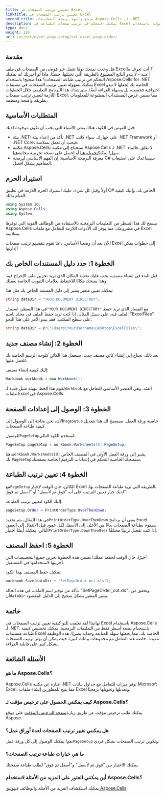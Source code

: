 ```yaml
---
title: تعيين ترتيب الصفحات في Excel
linktitle: تعيين ترتيب الصفحات في Excel
second_title: مرجع واجهة برمجة التطبيقات Aspose.Cells لـ .NET
description: يمكنك التحكم في ترتيب صفحات الطباعة في Excel بسهولة باستخدام Aspose.Cells for .NET. تعرّف على كيفية تخصيص سير عملك في هذا الدليل المفصل.
type: docs
weight: 120
url: /ar/net/excel-page-setup/set-excel-page-order/
---
```

## مقدمة

هل وجدت نفسك يومًا تتنقل عبر فوضى من الصفحات في ملف Excel؟ أنت تعرف ما أعنيه - لا يبدو الناتج المطبوع بالطريقة التي تخيلتها. حسنًا، ماذا لو أخبرتك أنه يمكنك التحكم في ترتيب طباعة الصفحات؟ هذا صحيح! باستخدام Aspose.Cells for .NET، يمكنك بسهولة تعيين ترتيب الصفحات في مصنفات Excel الخاصة بك لجعلها لا تبدو احترافية فحسب، بل وسهلة القراءة أيضًا. سيرشدك هذا البرنامج التعليمي خلال الخطوات اللازمة لتعيين ترتيب صفحات Excel، مما يضمن عرض المستندات المطبوعة للمعلومات بطريقة واضحة ومنظمة.

## المتطلبات الأساسية

قبل الغوص في الكود، هناك بعض الأشياء التي يجب أن تكون موجودة لديك:

- بيئة .NET: تأكد من إعداد بيئة .NET على جهازك. سواء كانت .NET Framework أو .NET Core، فيجب أن تعمل بسلاسة.
-  مكتبة Aspose.Cells: ستحتاج إلى مكتبة Aspose.Cells لـ .NET. لا تقلق، فالبدء سهل! يمكنك[تحميله هنا](https://releases.aspose.com/cells/net/) أو احصل على نسخة تجريبية مجانية[هنا](https://releases.aspose.com/).
- معرفة البرمجة الأساسية: إن الفهم الأساسي لبرمجة C# سيساعدك على استيعاب المفاهيم بشكل أفضل.

## استيراد الحزم

أولاً وقبل كل شيء، عليك استيراد الحزم اللازمة في تطبيق C# الخاص بك. وإليك كيفية القيام بذلك:

```csharp
using System.IO;
using Aspose.Cells;
using System;
```

يسمح لك هذا السطر من التعليمات البرمجية بالاستفادة من الوظائف القوية التي توفرها Aspose.Cells في مشروعك، مما يوفر لك الأدوات اللازمة للتعامل مع ملفات Excel بسلاسة.

الآن بعد أن وضعنا الأساس، دعنا نقوم بتقسيم ترتيب صفحات Excel إلى خطوات يمكن إدارتها!

## الخطوة 1: حدد دليل المستندات الخاص بك

قبل البدء في إنشاء مصنف، يجب عليك تحديد المكان الذي تريد تخزين ملف الإخراج فيه. وهذا يمنحك مكانًا للاحتفاظ بعلامات التبويب الخاصة بعملك. 

يمكنك تعيين متغير يشير إلى دليل المستند الخاص بك مثل هذا:

```csharp
string dataDir = "YOUR DOCUMENT DIRECTORY";
```

 في هذا السطر، استبدل`"YOUR DOCUMENT DIRECTORY"` مع المسار الذي تريد حفظ الملف فيه. على سبيل المثال، إذا كنت تريد حفظ الملف في مجلد باسم "ExcelFiles" على سطح المكتب، فقد يبدو الأمر على هذا النحو:

```csharp
string dataDir = @"C:\Users\YourUsername\Desktop\ExcelFiles\";
```

## الخطوة 2: إنشاء مصنف جديد


بعد ذلك، نحتاج إلى إنشاء كائن مصنف جديد. سيعمل هذا الكائن كلوحة الرسم الخاصة بك للعمل عليها.

إليك كيفية إنشاء مصنف:

```csharp
Workbook workbook = new Workbook();
```

 يقوم هذا الخط بتهيئة مثيل جديد لـ`Workbook` الفئة، وهي العنصر الأساسي للتعامل مع ملفات Excel في Aspose.Cells.

## الخطوة 3: الوصول إلى إعدادات الصفحة


 الآن، نحن بحاجة إلى الوصول إلى`PageSetup` خاصية ورقة العمل. سيسمح لك هذا بتعديل كيفية طباعة الصفحات.

 للوصول`PageSetup`استخدم الكود التالي:

```csharp
PageSetup pageSetup = workbook.Worksheets[0].PageSetup;
```

 هنا،`workbook.Worksheets[0]` يشير إلى ورقة العمل الأولى في المصنف الخاص بك.`PageSetup`ستمنحك الخاصية التحكم في إعدادات الترقيم الخاصة بصفحتك.

## الخطوة 4: تعيين ترتيب الطباعة


 مع`PageSetup` الكائن، حان الوقت لإخبار Excel بالطريقة التي تريد طباعة الصفحات بها. لديك خيار تعيين الترتيب على أنه "فوق ثم لأسفل" أو "أسفل ثم فوق".

إليك الكود لتعيين ترتيب الطباعة:

```csharp
pageSetup.Order = PrintOrderType.OverThenDown;
```

 في هذا المثال، يتم تحديد`PrintOrderType.OverThenDown` يعني أن برنامج Excel سيقوم بطباعة الصفحات بدءًا من الأعلى إلى الأسفل لكل عمود قبل الانتقال إلى العمود التالي. يمكنك أيضًا اختيار`PrintOrderType.DownThenOver` إذا كنت تفضل ترتيبًا مختلفًا.

## الخطوة 5: احفظ المصنف


أخيرًا، حان الوقت لحفظ عملك! تضمن هذه الخطوة تخزين جميع التخصيصات التي أجريتها لاستخدامها في المستقبل.

يمكنك حفظ المصنف بهذا الكود:

```csharp
workbook.Save(dataDir + "SetPageOrder_out.xls");
```

 تأكد من توفير اسم الملف، في هذه الحالة، "SetPageOrder_out.xls"، وتحقق من أن`dataDir` يشير المتغير بشكل صحيح إلى الدليل المقصود.

## خاتمة

تهانينا! لقد تعلمت للتو كيفية تعيين ترتيب الصفحات في Excel باستخدام Aspose.Cells لـ .NET. باستخدام بضعة أسطر فقط من التعليمات البرمجية، يمكنك تخصيص كيفية طباعة مستندات Excel الخاصة بك، مما يجعلها سهلة المتابعة وجذابة بصريًا. هذه الوظيفة مفيدة، خاصة عند التعامل مع مجموعات بيانات كبيرة حيث يمكن أن يؤثر ترتيب الصفحات بشكل كبير على قابلية القراءة. 

## الأسئلة الشائعة

### ما هو Aspose.Cells؟
Aspose.Cells عبارة عن مكتبة .NET توفر ميزات للتعامل مع جداول بيانات Microsoft Excel، مما يتيح للمطورين إنشاء ملفات Excel وتعديلها وتحويلها برمجيًا.

### كيف يمكنني الحصول على ترخيص مؤقت لـ Aspose.Cells؟
 يمكنك طلب ترخيص مؤقت عن طريق زيارة[صفحة الترخيص المؤقت](https://purchase.aspose.com/temporary-license/) على موقع Aspose.

### هل يمكنني تغيير ترتيب الصفحات لعدة أوراق عمل؟
 نعم! يمكنك الوصول إلى كل ورقة عمل`PageSetup` وتكوين ترتيب الصفحات بشكل فردي.

### ما هي خيارات طباعة ترتيب الصفحات؟
يمكنك الاختيار بين "فوق ثم لأسفل" و"أسفل ثم فوق" لطلب طباعة صفحتك.

### أين يمكنني العثور على المزيد من الأمثلة لاستخدام Aspose.Cells؟
 يمكنك استكشاف المزيد من الأمثلة والوظائف في[توثيق Aspose.Cells](https://reference.aspose.com/cells/net/).